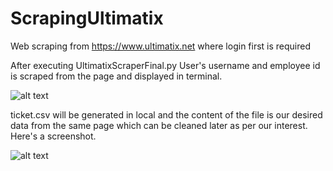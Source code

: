 # ScrapingUltimatix
Web scraping from https://www.ultimatix.net where login first is required


After executing UltimatixScraperFinal.py User's username and employee id is scraped from the page and displayed in terminal.

![alt text](https://github.com/dibyajyotihazra/ScrapingUltimatix/blob/master/image/Screenshot%20(20).png)


ticket.csv will be generated in local and the content of the file is our desired data from the same page which can be cleaned later as per our interest. Here's a screenshot.

![alt text](https://github.com/dibyajyotihazra/ScrapingUltimatix/blob/master/image/Screenshot%20(19).png)


